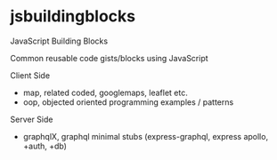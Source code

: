 # jsbuildingblocks

JavaScript Building Blocks

Common reusable code gists/blocks using JavaScript

Client Side
- map, related coded, googlemaps, leaflet etc.
- oop, objected oriented programming examples / patterns

Server Side
- graphqlX, graphql minimal stubs (express-graphql, express apollo, +auth, +db)

